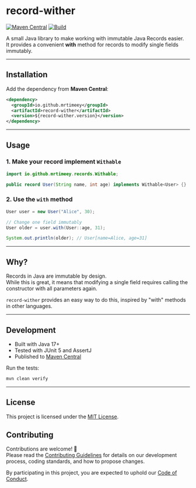 # record-wither

[![Maven Central](https://img.shields.io/maven-central/v/io.github.mrtimeey/record-wither.svg?label=Maven%20Central)](https://central.sonatype.com/artifact/io.github.mrtimeey/record-wither)
[![Build](https://github.com/mrtimeey/record-wither/actions/workflows/ci.yml/badge.svg)](https://github.com/mrtimeey/record-wither/actions)

A small Java library to make working with immutable Java Records easier.  
It provides a convenient **with** method for records to modify single fields immutably.

---

## Installation

Add the dependency from **Maven Central**:

```xml
<dependency>
  <groupId>io.github.mrtimeey</groupId>
  <artifactId>record-wither</artifactId>
  <version>${record-wither.version}</version>
</dependency>
```

---

## Usage

### 1. Make your record implement `Withable`

```java
import io.github.mrtimeey.records.Withable;

public record User(String name, int age) implements Withable<User> {}
```

### 2. Use the `with` method

```java
User user = new User("Alice", 30);

// Change one field immutably
User older = user.with(User::age, 31);

System.out.println(older); // User[name=Alice, age=31]
```

---

## Why?

Records in Java are immutable by design.  
While this is great, it means that modifying a single field requires calling the constructor with all parameters again.

`record-wither` provides an easy way to do this, inspired by "with" methods in other languages.

---

## Development

- Built with Java 17+
- Tested with JUnit 5 and AssertJ
- Published to [Maven Central](https://central.sonatype.com/artifact/io.github.mrtimeey/record-wither)

Run the tests:

```bash
mvn clean verify
```

---

## License

This project is licensed under the [MIT License](LICENSE).

## Contributing

Contributions are welcome! 🎉  
Please read the [Contributing Guidelines](.github/CONTRIBUTING.md) for details on our development process, coding standards, and how to propose changes.

By participating in this project, you are expected to uphold our [Code of Conduct](.github/CODE_OF_CONDUCT.md).
